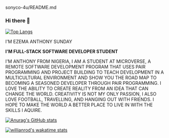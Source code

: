 sonyco-4u/README.md

### Hi there 👋

[![Top Langs](https://github-readme-stats.vercel.app/api/top-langs/?username=sonyco-4u&layout=compact)](https://github.com/anuraghazra/github-readme-stats)

I'M EZEMA ANTHONY SUNDAY

**I'M FULL-STACK SOFTWARE DEVELOPER STUDENT**
 
I'M ANTHONY FROM NIGERIA, I AM A STUDENT AT MICROVERSE, A REMOTE SOFTWARE DEVELOPMENT PROGRAM THAT USES PAIR PROGRAMMING AND PROJECT BUILDING TO TEACH DEVELOPMENT IN A MULTICULTURAL ENVIRONMENT AND SHOW YOU THE ROAD MAP TO BECOMING A SEASONED DEVELOPER THROUGH PAIR PROGRAMMING. I LOVE THE ABILITY TO CREATE REALITY FROM AN IDEA THAT CAN CHANGE THE WORLD. CREATIVITY IS NOT MY ONLY PASSION, I ALSO LOVE FOOTBALL, TRAVELLING, AND HANGING OUT WITH FRIENDS. I HOPE TO MAKE THE WORLD A BETTER PLACE TO LIVE IN WITH THE SKILLS I AQUIRE.



[![Anurag's GitHub stats](https://github-readme-stats.vercel.app/api?username=sonyco-4u)](https://github.com/anuraghazra/github-readme-stats)


[![willianrod's wakatime stats](https://github-readme-stats.vercel.app/api/wakatime?username=sonyco-4u)](https://github.com/anuraghazra/github-readme-stats)

